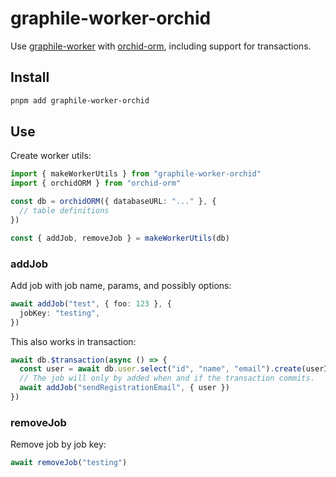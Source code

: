 # graphile-worker-orchid

Use [graphile-worker](https://worker.graphile.org/) with [orchid-orm](https://orchid-orm.netlify.app/), including support for transactions.

## Install

```sh
pnpm add graphile-worker-orchid
```

## Use

Create worker utils:

```ts
import { makeWorkerUtils } from "graphile-worker-orchid"
import { orchidORM } from "orchid-orm"

const db = orchidORM({ databaseURL: "..." }, {
  // table definitions
})

const { addJob, removeJob } = makeWorkerUtils(db)
```

### addJob

Add job with job name, params, and possibly options:

```ts
await addJob("test", { foo: 123 }, {
  jobKey: "testing",
})
```

This also works in transaction:

```ts
await db.$transaction(async () => {
  const user = await db.user.select("id", "name", "email").create(userInput)
  // The job will only by added when and if the transaction commits.
  await addJob("sendRegistrationEmail", { user })
})
```

### removeJob

Remove job by job key:

```ts
await removeJob("testing")
```

